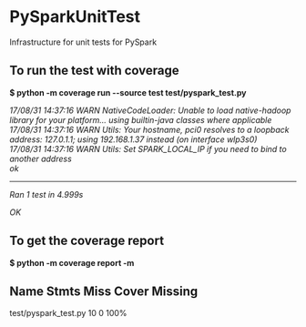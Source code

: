 # PySparkUnitTest
Infrastructure for unit tests for PySpark 

## To run the test with coverage
**$ python -m coverage run --source test test/pyspark_test.py**  
 
*17/08/31 14:37:16 WARN NativeCodeLoader: Unable to load native-hadoop library for your platform... using builtin-java classes where applicable*  
*17/08/31 14:37:16 WARN Utils: Your hostname, pci0 resolves to a loopback address: 127.0.1.1; using 192.168.1.37 instead (on interface wlp3s0)*  
*17/08/31 14:37:16 WARN Utils: Set SPARK_LOCAL_IP if you need to bind to another address*  
*ok*                                                                              
   
----------------------------------------------------------------------   
*Ran 1 test in 4.999s*  
  
*OK*  

## To get the coverage report
**$ python -m coverage report -m**  

Name                   Stmts   Miss  Cover   Missing  
----------------------------------------------------   
test/pyspark_test.py      10      0   100%   


